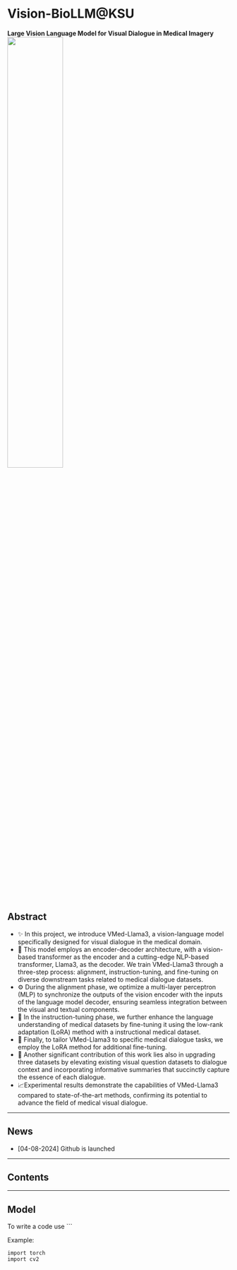 # Vision-BioLLM@KSU #
**Large Vision Language Model for Visual Dialogue in Medical Imagery**
<img src="https://github-production-user-asset-6210df.s3.amazonaws.com/126481523/336688693-5985c11e-b388-4fcf-9f4a-d506c2b4810c.jpg?X-Amz-Algorithm=AWS4-HMAC-SHA256&X-Amz-Credential=AKIAVCODYLSA53PQK4ZA%2F20240804%2Fus-east-1%2Fs3%2Faws4_request&X-Amz-Date=20240804T100512Z&X-Amz-Expires=300&X-Amz-Signature=333a14a4534281aa3d178a9ac4103181921ef8214ee7e3f4969756ad037c9cc0&X-Amz-SignedHeaders=host&actor_id=126481523&key_id=0&repo_id=810626670" width="50%" height="50%" align="center" />
## Abstract ##
- :sparkles: In this project, we introduce VMed-Llama3, a vision-language model specifically designed for visual dialogue in the medical domain.
- :jigsaw: This model employs an encoder-decoder architecture, with a vision-based transformer as the encoder and a cutting-edge NLP-based transformer, Llama3, as the decoder. We train VMed-Llama3 through a three-step process: alignment, instruction-tuning, and fine-tuning on diverse downstream tasks related to medical dialogue datasets.
- :gear: During the alignment phase, we optimize a multi-layer perceptron (MLP) to synchronize the outputs of the vision encoder with the inputs of the language model decoder, ensuring seamless integration between the visual and textual components.
- :link: In the instruction-tuning phase, we further enhance the language understanding of medical datasets by fine-tuning it using the low-rank adaptation (LoRA) method with a instructional medical dataset.
- :blue_book: Finally, to tailor VMed-Llama3 to specific medical dialogue tasks, we employ the LoRA method for additional fine-tuning.
- :wrench: Another significant contribution of this work lies also in upgrading three datasets by elevating existing visual question datasets to dialogue context and incorporating informative summaries that succinctly capture the essence of each dialogue.
- :chart_with_upwards_trend:Experimental results demonstrate the capabilities of VMed-Llama3 compared to state-of-the-art methods, confirming its  potential to advance the field of medical visual dialogue.
-----
## News ##
- [04-08-2024] Github is launched
---
## Contents ##

---
## Model ##

To write a code use ```

Example:
```
import torch
import cv2
```


